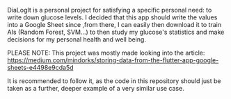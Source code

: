 DiaLogIt is a personal project for satisfying a specific personal need: to write down glucose levels.
I decided that this app should write the values into a Google Sheet since ,from there, I can easily then download it to train AIs (Random Forest, SVM...) to then study my glucose's statistics and make decisions for my personal health and well being.

PLEASE NOTE:
This project was mostly made looking into the article:
https://medium.com/mindorks/storing-data-from-the-flutter-app-google-sheets-e4498e9cda5d

It is recommended to follow it, as the code in this repository should just be taken as a further, deeper example of a very similar use case.
